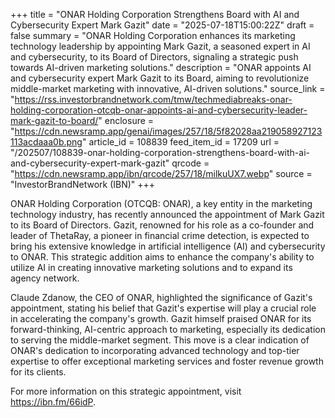 +++
title = "ONAR Holding Corporation Strengthens Board with AI and Cybersecurity Expert Mark Gazit"
date = "2025-07-18T15:00:22Z"
draft = false
summary = "ONAR Holding Corporation enhances its marketing technology leadership by appointing Mark Gazit, a seasoned expert in AI and cybersecurity, to its Board of Directors, signaling a strategic push towards AI-driven marketing solutions."
description = "ONAR appoints AI and cybersecurity expert Mark Gazit to its Board, aiming to revolutionize middle-market marketing with innovative, AI-driven solutions."
source_link = "https://rss.investorbrandnetwork.com/tmw/techmediabreaks-onar-holding-corporation-otcqb-onar-appoints-ai-and-cybersecurity-leader-mark-gazit-to-board/"
enclosure = "https://cdn.newsramp.app/genai/images/257/18/5f82028aa219058927123113acdaaa0b.png"
article_id = 108839
feed_item_id = 17209
url = "/202507/108839-onar-holding-corporation-strengthens-board-with-ai-and-cybersecurity-expert-mark-gazit"
qrcode = "https://cdn.newsramp.app/ibn/qrcode/257/18/milkuUX7.webp"
source = "InvestorBrandNetwork (IBN)"
+++

<p>ONAR Holding Corporation (OTCQB: ONAR), a key entity in the marketing technology industry, has recently announced the appointment of Mark Gazit to its Board of Directors. Gazit, renowned for his role as a co-founder and leader of ThetaRay, a pioneer in financial crime detection, is expected to bring his extensive knowledge in artificial intelligence (AI) and cybersecurity to ONAR. This strategic addition aims to enhance the company's ability to utilize AI in creating innovative marketing solutions and to expand its agency network.</p><p>Claude Zdanow, the CEO of ONAR, highlighted the significance of Gazit's appointment, stating his belief that Gazit's expertise will play a crucial role in accelerating the company's growth. Gazit himself praised ONAR for its forward-thinking, AI-centric approach to marketing, especially its dedication to serving the middle-market segment. This move is a clear indication of ONAR's dedication to incorporating advanced technology and top-tier expertise to offer exceptional marketing services and foster revenue growth for its clients.</p><p>For more information on this strategic appointment, visit <a href='https://ibn.fm/66idP' rel='nofollow' target='_blank'>https://ibn.fm/66idP</a>.</p>